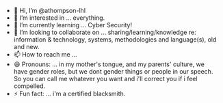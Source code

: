 - 👋 Hi, I’m @athompson-lhl
- 👀 I’m interested in ... everything.
- 🌱 I’m currently learning ... Cyber Security!
- 💞️ I’m looking to collaborate on ... sharing/learning/knowledge re: information & technology, systems, methodologies and language(s), old and new.
- 📫 How to reach me ...
- 😄 Pronouns: ... in my mother's tongue, and my parents' culture, we have gender roles, but we dont gender things or people in our speech. So you can call me whatever you want and i'll correct you if i feel compelled.
- ⚡ Fun fact: ... i'm a certified blacksmith.

<!---
athompson-lhl/athompson-lhl is a ✨ special ✨ repository because its `README.md` (this file) appears on your GitHub profile.
You can click the Preview link to take a look at your changes.
--->
